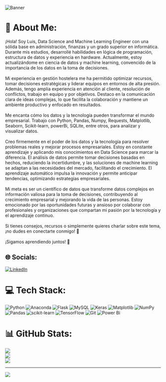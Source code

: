 ![Banner](URL_DE_TU_IMAGEN)
# 💫 About Me:
¡Hola! Soy Luis, Data Science and Machine Learning Engineer con una sólida base en administración, finanzas y un grado superior en informática. Durante mis estudios, desarrollé habilidades en lógica de programación, estructura de datos y experiencia en hardware. Actualmente, estoy actualizándome en ciencia de datos y machine learning, convencido de la importancia de los datos en la toma de decisiones.<br><br>Mi experiencia en gestión hostelera me ha permitido optimizar recursos, tomar decisiones estratégicas y liderar equipos en entornos de alta presión. Además, tengo amplia experiencia en atención al cliente, resolución de conflictos, trabajo en equipo y por objetivos. Destaco en la comunicación clara de ideas complejas, lo que facilita la colaboración y mantiene un ambiente productivo y enfocado en resultados.<br><br>Me encanta cómo los datos y la tecnología pueden transformar el mundo empresarial. Trabajo con Python, Pandas, Numpy, Requests, Matplotlib, Seaborn, Scikit-learn,  powerBi, SQLite, entre otros, para analizar y visualizar datos. <br><br>Creo firmemente en el poder de los datos y la tecnología para resolver problemas reales y mejorar procesos empresariales. Estoy en constante aprendizaje y aplicando mis conocimientos en Data Science para marcar la diferencia. El análisis de datos permite tomar decisiones basadas en hechos, reduciendo la incertidumbre, y las soluciones de machine learning se adaptan a las necesidades del mercado, facilitando el crecimiento. El aprendizaje automático impulsa la innovación y permite anticipar tendencias, optimizando estrategias empresariales. <br><br>Mi meta es ser un científico de datos que transforme datos complejos en información valiosa para la toma de decisiones, contribuyendo al crecimiento empresarial y mejorando la vida de las personas. Estoy emocionado por las oportunidades futuras y ansioso por colaborar con profesionales y organizaciones que compartan mi pasión por la tecnología y el aprendizaje continuo.<br><br>Si tienes consejos, recursos o simplemente quieres charlar sobre este tema, ¡no dudes en conectarte conmigo! 🤝<br><br>¡Sigamos aprendiendo juntos! 🚀


## 🌐 Socials:
[![LinkedIn](https://img.shields.io/badge/LinkedIn-%230077B5.svg?logo=linkedin&logoColor=white)](https://www.linkedin.com/in/luis-eduardo-garcia-blanco-148662197/) 

# 💻 Tech Stack:
![Python](https://img.shields.io/badge/python-3670A0?style=for-the-badge&logo=python&logoColor=ffdd54) ![Anaconda](https://img.shields.io/badge/Anaconda-%2344A833.svg?style=for-the-badge&logo=anaconda&logoColor=white) ![Flask](https://img.shields.io/badge/flask-%23000.svg?style=for-the-badge&logo=flask&logoColor=white) ![MySQL](https://img.shields.io/badge/mysql-4479A1.svg?style=for-the-badge&logo=mysql&logoColor=white) ![Keras](https://img.shields.io/badge/Keras-%23D00000.svg?style=for-the-badge&logo=Keras&logoColor=white) ![Matplotlib](https://img.shields.io/badge/Matplotlib-%23ffffff.svg?style=for-the-badge&logo=Matplotlib&logoColor=black) ![NumPy](https://img.shields.io/badge/numpy-%23013243.svg?style=for-the-badge&logo=numpy&logoColor=white) ![Pandas](https://img.shields.io/badge/pandas-%23150458.svg?style=for-the-badge&logo=pandas&logoColor=white) ![scikit-learn](https://img.shields.io/badge/scikit--learn-%23F7931E.svg?style=for-the-badge&logo=scikit-learn&logoColor=white) ![TensorFlow](https://img.shields.io/badge/TensorFlow-%23FF6F00.svg?style=for-the-badge&logo=TensorFlow&logoColor=white) ![Git](https://img.shields.io/badge/git-%23F05033.svg?style=for-the-badge&logo=git&logoColor=white) ![Power Bi](https://img.shields.io/badge/power_bi-F2C811?style=for-the-badge&logo=powerbi&logoColor=black)
# 📊 GitHub Stats:
![](https://github-readme-stats.vercel.app/api?username=LuisEduGarcia&theme=shadow_blue&hide_border=false&include_all_commits=true&count_private=true)<br/>
![](https://github-readme-streak-stats.herokuapp.com/?user=LuisEduGarcia&theme=shadow_blue&hide_border=false)<br/>
![](https://github-readme-stats.vercel.app/api/top-langs/?username=LuisEduGarcia&theme=shadow_blue&hide_border=false&include_all_commits=true&count_private=true&layout=compact)

---
[![](https://visitcount.itsvg.in/api?id=LuisEduGarcia&icon=0&color=1)](https://visitcount.itsvg.in)

<!-- Proudly created with GPRM ( https://gprm.itsvg.in ) -->
